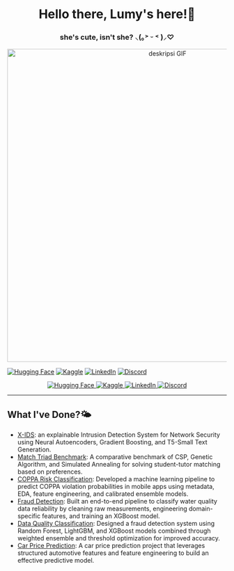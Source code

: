 <div align="center">

  **<h1>Hello there, Lumy's here!🐾</h1>**
  <!--
  -->
  **<h3>she's cute, isn't she? ⸜(｡˃ ᵕ ˂ )⸝♡</h3>**
  
<p align="center">
  <img src="https://media1.tenor.com/m/EwR2zNQLpbQAAAAd/umm.gif" width="720" alt="deskripsi GIF">
</p>

</div>

[![Hugging Face](https://img.shields.io/badge/HuggingFace-ffcc4d?logo=huggingface&logoColor=black)](https://huggingface.co/<username>)
[![Kaggle](https://img.shields.io/badge/Kaggle-20BEFF?logo=kaggle&logoColor=white)](https://kaggle.com/<username>)
[![LinkedIn](https://img.shields.io/badge/LinkedIn-0A66C2?logo=linkedin&logoColor=white)](https://www.linkedin.com/in/<handle>/)
[![Discord](https://img.shields.io/badge/Discord-5865F2?logo=discord&logoColor=white)](https://discord.gg/<kode-invite>)


<p align="center">
  <a href="https://huggingface.co/<username>">
    <img src="https://img.shields.io/badge/HuggingFace-ffcc4d?logo=huggingface&logoColor=black" alt="Hugging Face">
  </a>
  <a href="https://kaggle.com/<username>">
    <img src="https://img.shields.io/badge/Kaggle-20BEFF?logo=kaggle&logoColor=white" alt="Kaggle">
  </a>
  <a href="https://www.linkedin.com/in/<handle>/">
    <img src="https://img.shields.io/badge/LinkedIn-0A66C2?logo=linkedin&logoColor=white" alt="LinkedIn">
  </a>
  <a href="https://discord.gg/<kode-invite>">
    <img src="https://img.shields.io/badge/Discord-5865F2?logo=discord&logoColor=white" alt="Discord">
  </a>
</p>


---

## What I've Done?🌤️

- [X-IDS](https://github.com/luminolous/xids-pipeline): an explainable Intrusion Detection System for Network Security using Neural Autoencoders, Gradient Boosting, and T5-Small Text Generation.
- [Match Triad Benchmark](https://github.com/luminolous/match-triad-benchmark): A comparative benchmark of CSP, Genetic Algorithm, and Simulated Annealing for solving student-tutor matching based on preferences.
- [COPPA Risk Classification](https://github.com/luminolous/coppaRisk-classificationModel): Developed a machine learning pipeline to predict COPPA violation probabilities in mobile apps using metadata, EDA, feature engineering, and calibrated ensemble models.
- [Fraud Detection](https://github.com/luminolous/FraudDetection-GDGoC): Built an end-to-end pipeline to classify water quality data reliability by cleaning raw measurements, engineering domain-specific features, and training an XGBoost model.
- [Data Quality Classification](https://github.com/luminolous/data-quality-classification): Designed a fraud detection system using Random Forest, LightGBM, and XGBoost models combined through weighted ensemble and threshold optimization for improved accuracy.
- [Car Price Prediction](https://github.com/luminolous/car-price-prediction): A car price prediction project that leverages structured automotive features and feature engineering to build an effective predictive model.
<!--
-->

